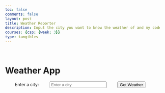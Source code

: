```yaml
---
toc: false
comments: false
layout: post
title: Weather Reporter
description: Input the city you want to know the weather of and my code will give the weather. 
courses: {csp: {week: 3}}
type: tangibles
---
```


<html>
<head>
    <title>Weather App</title>
    <style>
        body {
            font-family: Arial, sans-serif;
        }
        .weather-container {
            max-width: 400px;
            margin: 0 auto;
            padding: 20px;
            border: 1px solid #ccc;
            box-shadow: 0 0 10px rgba(0, 0, 0, 0.1);
        }
    </style>
</head>
<body>
    <h1>Weather App</h1>

<div class="weather-container">
        <label for="location">Enter a city:</label>
        <input type="text" id="location" placeholder="Enter a city">
        <button onclick="fetchWeather()">Get Weather</button>

        <div id="weather-data">
            <!-- Weather data will be displayed here -->
        </div>
</div>

<script>
        function fetchWeather() {
            var locationInput = document.getElementById("location");
            var location = locationInput.value.trim();

            if (location === "") {
                alert("Please enter a city.");
                return;
            }

            var apiKey = "2f154dace08459a35fe9522ff7de936d"; // Replace with your actual API key

            // Construct the API URL
            var apiUrl = `https://api.openweathermap.org/data/2.5/weather?q=${location}&appid=${apiKey}`;

            // Make the API request using the fetch function
            fetch(apiUrl)
        .then(response => response.json())
        .then(data => {
            // Check if the 'sys' object exists in the response
            if (data.sys) {
                var weatherContainer = document.getElementById("weather-data");
                weatherContainer.innerHTML = `
                    <br>
                    <h2>Weather in ${data.name}, ${data.sys.country}</h2>
                    <p>Temperature: ${(((data.main.temp - 273.15)*(9/5))+32).toFixed(2)}°F</p>
                    <p>Description: ${data.weather[0].description}</p>
                    <p>Humidity: ${data.main.humidity}%</p>
                    <p>Wind Speed: ${data.wind.speed} m/s</p>
                `;
            } else {
                console.error("Error fetching weather data: Country information not available.");
            }
        })
        .catch(error => {
            console.error("Error fetching weather data:", error);
        });
        }
</script>
</body>
</html>